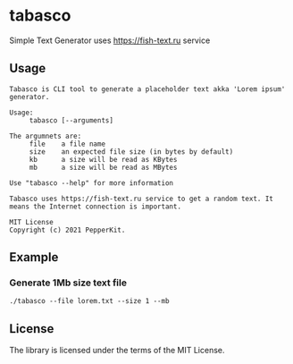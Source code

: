 # tabasco
Simple Text Generator uses https://fish-text.ru service

## Usage

```
Tabasco is CLI tool to generate a placeholder text akka 'Lorem ipsum' generator.

Usage:
	 tabasco [--arguments]

The argumnets are:
	 file 	 a file name
	 size 	 an expected file size (in bytes by default)
	 kb 	 a size will be read as KBytes
	 mb 	 a size will be read as MBytes

Use "tabasco --help" for more information

Tabasco uses https://fish-text.ru service to get a random text. It means the Internet connection is important.

MIT License
Copyright (c) 2021 PepperKit.
```

## Example

### Generate 1Mb size text file

```
./tabasco --file lorem.txt --size 1 --mb
```

## License

The library is licensed under the terms of the MIT License.
